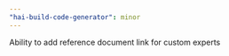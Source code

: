 ```yaml
---
"hai-build-code-generator": minor
---
```


Ability to add reference document link for custom experts
